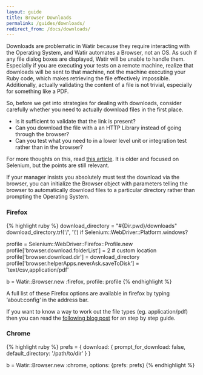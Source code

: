 ```yaml
---
layout: guide
title: Browser Downloads
permalink: /guides/downloads/
redirect_from: /docs/downloads/
---
```


Downloads are problematic in Watir because they require interacting with the Operating System,
and Watir automates a Browser, not an OS. As such if any file dialog boxes are displayed,
Watir will be unable to handle them. Especially if you are executing your tests on a remote 
machine, realize that downloads will be sent to that machine, not the machine executing
your Ruby code, which makes retrieving the file effectively impossible.
Additionally, actually validating the content of a file is not trivial, 
especially for something like a PDF.

So, before we get into strategies for dealing with downloads, consider carefully whether you need to 
actually download files in the first place. 

* Is it sufficient to validate that the link is present?
* Can you download the file with a an HTTP Library instead of going through the browser?
* Can you test what you need to in a lower level unit or integration test rather than in the browser?

For more thoughts on this, read 
[this article](http://ardesco.lazerycode.com/testing/webdriver/2012/07/25/how-to-download-files-with-selenium-and-why-you-shouldnt.html).
It is older and focused on Selenium, but the points are still relevant.

If your manager insists you absolutely must test the download via the browser, you can initialize
the Browser object with parameters telling the browser to automatically download files to a 
particular directory rather than prompting the Operating System.

### Firefox

{%  highlight ruby %}
download_directory = "#{Dir.pwd}/downloads"
download_directory.tr!('/', '\\') if Selenium::WebDriver::Platform.windows?

profile = Selenium::WebDriver::Firefox::Profile.new
profile['browser.download.folderList'] = 2 # custom location
profile['browser.download.dir'] = download_directory
profile['browser.helperApps.neverAsk.saveToDisk'] = 'text/csv,application/pdf'

b = Watir::Browser.new :firefox, profile: profile
{% endhighlight %}

A full list of these Firefox options are available in firefox by typing ‘about:config‘ in the address bar.

If you want to know a way to work out the file types (eg. application/pdf) then you can read the [following blog post](http://watirmelon.com/2011/09/07/determining-file-mime-types-to-autosave-using-firefox-watir-webdriver/) for an step by step guide.

### Chrome

{% highlight ruby %}
prefs = {
  download: {
    prompt_for_download: false,
    default_directory: '/path/to/dir'
  }
}

b = Watir::Browser.new :chrome, options: {prefs: prefs}
{% endhighlight %}

<!--- TODO: Add code examples for other browsers --->
